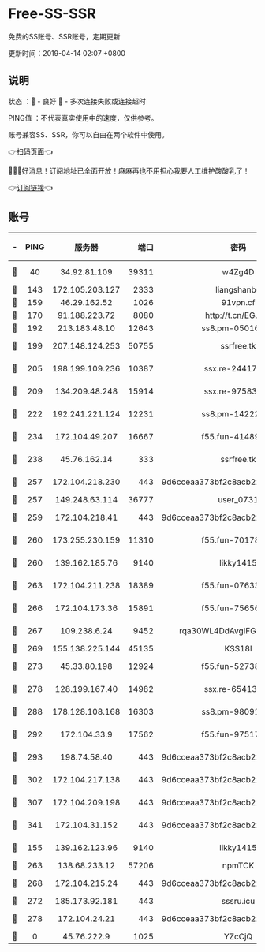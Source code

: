 # Free-SS-SSR

免费的SS账号、SSR账号，定期更新

更新时间：2019-04-14 02:07 +0800

## 说明

状态     ：🙂 - 良好 🙁 - 多次连接失败或连接超时

PING值   ：不代表真实使用中的速度，仅供参考。

账号兼容SS、SSR，你可以自由在两个软件中使用。

👉[扫码页面](https://liesauer.github.io/Free-SS-SSR/)👈

🎉🎉🎉好消息！订阅地址已全面开放！麻麻再也不用担心我要人工维护酸酸乳了！

👉[订阅链接](https://www.liesauer.net/yogurt/subscribe?ACCESS_TOKEN=DAYxR3mMaZAsaqUb)👈

## 账号

|-|PING|服务器|端口|密码|加密方式|区域|
|:----:|:----:|:-----:|-----:|:----:|:----:|:----:|
|🙂|40|34.92.81.109|39311|w4Zg4D|chacha20-ietf|US|
|🙂|143|172.105.203.127|2333|liangshanbo|chacha20|JP|
|🙂|159|46.29.162.52|1026|91vpn.cf|rc4-md5|RU|
|🙂|170|91.188.223.72|8080|http://t.cn/EGJIyrl|rc4-md5|RU|
|🙂|192|213.183.48.10|12643|ss8.pm-05016472|rc4-md5|RU|
|🙂|199|207.148.124.253|50755|ssrfree.tk|aes-256-cfb|SG|
|🙂|205|198.199.109.236|10387|ssx.re-24417709|aes-256-cfb|US|
|🙂|209|134.209.48.248|15914|ssx.re-97583974|aes-256-cfb|US|
|🙂|222|192.241.221.124|12231|ss8.pm-14222787|aes-256-cfb|US|
|🙂|234|172.104.49.207|16667|f55.fun-41489806|aes-256-cfb|SG|
|🙂|238|45.76.162.14|333|ssrfree.tk|aes-256-cfb|SG|
|🙂|257|172.104.218.230|443|9d6cceaa373bf2c8acb22e60b6a58be6|aes-256-cfb|US|
|🙂|257|149.248.63.114|36777|user_0731|chacha20|CA|
|🙂|259|172.104.218.41|443|9d6cceaa373bf2c8acb22e60b6a58be6|aes-256-cfb|US|
|🙂|260|173.255.230.159|11310|f55.fun-70178844|aes-256-cfb|US|
|🙂|260|139.162.185.76|9140|likky1415|aes-256-cfb|DE|
|🙂|263|172.104.211.238|18389|f55.fun-07633664|aes-256-cfb|US|
|🙂|266|172.104.173.36|15891|f55.fun-75656736|aes-256-cfb|SG|
|🙂|267|109.238.6.24|9452|rqa30WL4DdAvgIFG6Fs3znzTa|aes-256-cfb|FR|
|🙂|269|155.138.225.144|45135|KSS18l|rc4-md5|US|
|🙂|273|45.33.80.198|12924|f55.fun-52738007|aes-256-cfb|US|
|🙂|278|128.199.167.40|14982|ssx.re-65413948|aes-256-cfb|SG|
|🙂|288|178.128.108.168|16303|ss8.pm-98091873|aes-256-cfb|SG|
|🙂|292|172.104.33.9|17562|f55.fun-97517763|aes-256-cfb|SG|
|🙂|293|198.74.58.40|443|9d6cceaa373bf2c8acb22e60b6a58be6|aes-256-cfb|US|
|🙂|302|172.104.217.138|443|9d6cceaa373bf2c8acb22e60b6a58be6|aes-256-cfb|US|
|🙂|307|172.104.209.198|443|9d6cceaa373bf2c8acb22e60b6a58be6|aes-256-cfb|US|
|🙂|341|172.104.31.152|443|9d6cceaa373bf2c8acb22e60b6a58be6|aes-256-cfb|US|
|🙂|155|139.162.123.96|9140|likky1415|aes-256-cfb|JP|
|🙂|263|138.68.233.12|57206|npmTCK|rc4-md5|US|
|🙂|268|172.104.215.24|443|9d6cceaa373bf2c8acb22e60b6a58be6|aes-256-cfb|US|
|🙂|272|185.173.92.181|443|sssru.icu|rc4-md5|RU|
|🙂|278|172.104.24.21|443|9d6cceaa373bf2c8acb22e60b6a58be6|aes-256-cfb|US|
|🙁|0|45.76.222.9|1025|YZcCjQ|rc4-md5|JP|
